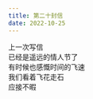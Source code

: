 ```yaml
---    
title: 第二十封信   
date: 2022-10-25
---    
```

    
    
上一次写信  
已经是遥远的情人节了  
有时候也感慨时间的飞速  
我们看着飞花走石  
应接不暇
